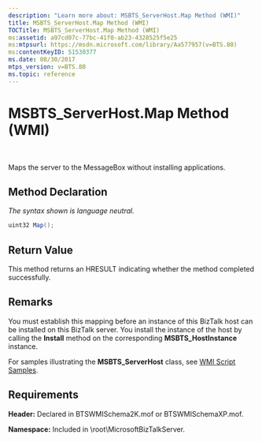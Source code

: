 ```yaml
---
description: "Learn more about: MSBTS_ServerHost.Map Method (WMI)"
title: MSBTS_ServerHost.Map Method (WMI)
TOCTitle: MSBTS_ServerHost.Map Method (WMI)
ms:assetid: a97cd07c-77bc-41f0-ab23-4328525f5e25
ms:mtpsurl: https://msdn.microsoft.com/library/Aa577957(v=BTS.80)
ms:contentKeyID: 51530377
ms.date: 08/30/2017
mtps_version: v=BTS.80
ms.topic: reference
---
```


# MSBTS\_ServerHost.Map Method (WMI)

 

Maps the server to the MessageBox without installing applications.

## Method Declaration

*The syntax shown is language neutral.*

```C#
uint32 Map();  
```

## Return Value

This method returns an HRESULT indicating whether the method completed successfully.

## Remarks

You must establish this mapping before an instance of this BizTalk host can be installed on this BizTalk server. You install the instance of the host by calling the **Install** method on the corresponding **MSBTS\_HostInstance** instance.

For samples illustrating the **MSBTS\_ServerHost** class, see [WMI Script Samples](wmi-script-samples.md).

## Requirements

**Header:** Declared in BTSWMISchema2K.mof or BTSWMISchemaXP.mof.

**Namespace:** Included in \\root\\MicrosoftBizTalkServer.

